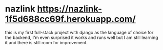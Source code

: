 # nazlink https://nazlink-1f5d688cc69f.herokuapp.com/
this is my first full-stack project with django as the language of choice for the backend, I'm even surprised it works and runs well but I am still learning it and there is still room for improvement. 
